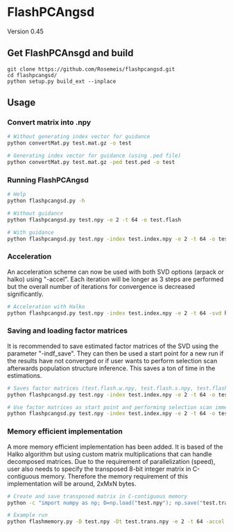 # FlashPCAngsd
Version 0.45

## Get FlashPCAnsgd and build
```
git clone https://github.com/Rosemeis/flashpcangsd.git
cd flashpcangsd/
python setup.py build_ext --inplace
```

## Usage
### Convert matrix into .npy
```bash
# Without generating index vector for guidance
python convertMat.py test.mat.gz -o test

# Generating index vector for guidance (using .ped file)
python convertMat.py test.mat.gz -ped test.ped -o test
```

### Running FlashPCAngsd
```bash
# Help
python flashpcangsd.py -h

# Without guidance
python flashpcangsd.py test.npy -e 2 -t 64 -o test.flash

# With guidance
python flashpcangsd.py test.npy -index test.index.npy -e 2 -t 64 -o test.flash
```

### Acceleration
An acceleration scheme can now be used with both SVD options (arpack or halko) using "-accel". Each iteration will be longer as 3 steps are performed but the overall number of iterations for convergence is decreased significantly.
```bash
# Acceleration with Halko
python flashpcangsd.py test.npy -index test.index.npy -e 2 -t 64 -svd halko -accel -o test.flash.accel
```

### Saving and loading factor matrices
It is recommended to save estimated factor matrices of the SVD using the parameter "-indf_save". They can then be used a start point for a new run if the results have not converged or if user wants to perform selection scan afterwards population structure inference. This saves a ton of time in the estimations.
```bash
# Saves factor matrices (test.flash.w.npy, test.flash.s.npy, test.flash.u.npy)
python flashpcangsd.py test.npy -index test.index.npy -e 2 -t 64 -o test.flash -indf_save

# Use factor matrices as start point and performing selection scan immediately
python flashpcangsd.py test.npy -index test.index.npy -e 2 -t 64 -o test.flash -w test.flash.w.npy -s test.flash.s.npy -u test.flash.u.npy -selection -m 0
```

### Memory efficient implementation
A more memory efficient implementation has been added. It is based of the Halko algorithm but using custom matrix multiplications that can handle decomposed matrices. Due to the requirement of parallelization (speed), user also needs to specify the transposed 8-bit integer matrix in C-contiguous memory. Therefore the memory requirement of this implementation will be around, 2xMxN bytes.
```bash
# Create and save transposed matrix in C-contiguous memory
python -c "import numpy as np; D=np.load("test.npy"); np.save("test.trans.npy", np.ascontiguousarray(D.T, dtype=np.int8))"

# Example run
python flashmemory.py -D test.npy -Dt test.trans.npy -e 2 -t 64 -accel -o test.memory.flash.accel
``` 